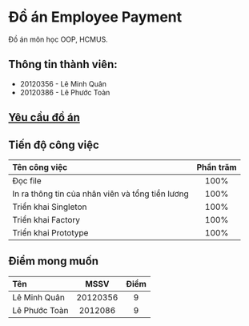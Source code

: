 # Đồ án Employee Payment

Đồ án môn học OOP, HCMUS.

## Thông tin thành viên:
- 20120356 - Lê Minh Quân
- 20120386 - Lê Phước Toàn

## [Yêu cầu đồ án](https://tdquang7.notion.site/Project-Emloyee-payment-78ac0241bfea4e07b502020b0c20de86)

## Tiến độ công việc 

|Tên công việc|Phần trăm|
|:-|:-:|
|Đọc file|100%|
|In ra thông tin của nhân viên và tổng tiền lương|100%|
|Triển khai Singleton|100%|
|Triển khai Factory|100%|
|Triển khai Prototype|100%|

## Điểm mong muốn

|Tên|MSSV|Điểm|
|:-|:-:|:-:|
|Lê Minh Quân|20120356|9|
|Lê Phước Toàn|2012086|9











